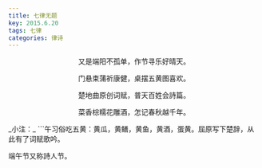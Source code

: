 ```yaml
---
title: 七律无题
key: 2015.6.20
tags: 七律
categories: 律诗
---
```


<p align="center">又是端阳不孤单，作节寻乐好晴天。
</p>
<p align="center">门悬束蒲祈康健，桌摆五黄图喜欢。
</p>
<p align="center">楚地曲原创词赋，普天百姓会詩篇。
</p>
<p align="center">菜香棕糯花雕酒，怎记春秋越千年。
</p>
_小注：_
```午习俗吃五黄：黄瓜，黄鳝，黄鱼，黄酒，蛋黄。屈原写下楚辞，从此有了词赋歌吟。

端午节又称詩人节。

```